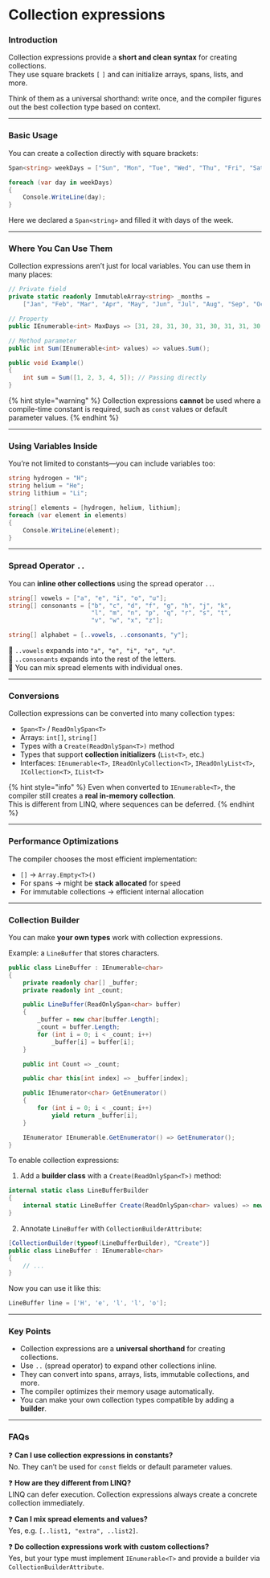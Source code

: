 # Collection expressions

### Introduction

Collection expressions provide a **short and clean syntax** for creating collections.\
They use square brackets `[` `]` and can initialize arrays, spans, lists, and more.

Think of them as a universal shorthand: write once, and the compiler figures out the best collection type based on context.

***

### Basic Usage

You can create a collection directly with square brackets:

```csharp
Span<string> weekDays = ["Sun", "Mon", "Tue", "Wed", "Thu", "Fri", "Sat"];

foreach (var day in weekDays)
{
    Console.WriteLine(day);
}
```

Here we declared a `Span<string>` and filled it with days of the week.

***

### Where You Can Use Them

Collection expressions aren’t just for local variables. You can use them in many places:

```csharp
// Private field
private static readonly ImmutableArray<string> _months =
    ["Jan", "Feb", "Mar", "Apr", "May", "Jun", "Jul", "Aug", "Sep", "Oct", "Nov", "Dec"];

// Property
public IEnumerable<int> MaxDays => [31, 28, 31, 30, 31, 30, 31, 31, 30, 31, 30, 31];

// Method parameter
public int Sum(IEnumerable<int> values) => values.Sum();

public void Example()
{
    int sum = Sum([1, 2, 3, 4, 5]); // Passing directly
}
```

{% hint style="warning" %}
Collection expressions **cannot** be used where a compile-time constant is required, such as `const` values or default parameter values.
{% endhint %}

***

### Using Variables Inside

You’re not limited to constants—you can include variables too:

```csharp
string hydrogen = "H";
string helium = "He";
string lithium = "Li";

string[] elements = [hydrogen, helium, lithium];
foreach (var element in elements)
{
    Console.WriteLine(element);
}
```

***

### Spread Operator `..`

You can **inline other collections** using the spread operator `..`.

```csharp
string[] vowels = ["a", "e", "i", "o", "u"];
string[] consonants = ["b", "c", "d", "f", "g", "h", "j", "k",
                       "l", "m", "n", "p", "q", "r", "s", "t",
                       "v", "w", "x", "z"];

string[] alphabet = [..vowels, ..consonants, "y"];
```

📌 `..vowels` expands into `"a", "e", "i", "o", "u"`.\
📌 `..consonants` expands into the rest of the letters.\
📌 You can mix spread elements with individual ones.

***

### Conversions

Collection expressions can be converted into many collection types:

* `Span<T>` / `ReadOnlySpan<T>`
* Arrays: `int[]`, `string[]`
* Types with a `Create(ReadOnlySpan<T>)` method
* Types that support **collection initializers** (`List<T>`, etc.)
* Interfaces: `IEnumerable<T>`, `IReadOnlyCollection<T>`, `IReadOnlyList<T>`, `ICollection<T>`, `IList<T>`

{% hint style="info" %}
Even when converted to `IEnumerable<T>`, the compiler still creates a **real in-memory collection**.\
This is different from LINQ, where sequences can be deferred.
{% endhint %}

***

### Performance Optimizations

The compiler chooses the most efficient implementation:

* `[]` → `Array.Empty<T>()`
* For spans → might be **stack allocated** for speed
* For immutable collections → efficient internal allocation

***

### Collection Builder

You can make **your own types** work with collection expressions.

Example: a `LineBuffer` that stores characters.

```csharp
public class LineBuffer : IEnumerable<char>
{
    private readonly char[] _buffer;
    private readonly int _count;

    public LineBuffer(ReadOnlySpan<char> buffer)
    {
        _buffer = new char[buffer.Length];
        _count = buffer.Length;
        for (int i = 0; i < _count; i++)
            _buffer[i] = buffer[i];
    }

    public int Count => _count;

    public char this[int index] => _buffer[index];

    public IEnumerator<char> GetEnumerator()
    {
        for (int i = 0; i < _count; i++)
            yield return _buffer[i];
    }

    IEnumerator IEnumerable.GetEnumerator() => GetEnumerator();
}
```

To enable collection expressions:

1. Add a **builder class** with a `Create(ReadOnlySpan<T>)` method:

```csharp
internal static class LineBufferBuilder
{
    internal static LineBuffer Create(ReadOnlySpan<char> values) => new LineBuffer(values);
}
```

2. Annotate `LineBuffer` with `CollectionBuilderAttribute`:

```csharp
[CollectionBuilder(typeof(LineBufferBuilder), "Create")]
public class LineBuffer : IEnumerable<char>
{
    // ...
}
```

Now you can use it like this:

```csharp
LineBuffer line = ['H', 'e', 'l', 'l', 'o'];
```

***

### Key Points

* Collection expressions are a **universal shorthand** for creating collections.
* Use `..` (spread operator) to expand other collections inline.
* They can convert into spans, arrays, lists, immutable collections, and more.
* The compiler optimizes their memory usage automatically.
* You can make your own collection types compatible by adding a **builder**.

***

### FAQs

❓ **Can I use collection expressions in constants?**\
No. They can’t be used for `const` fields or default parameter values.

❓ **How are they different from LINQ?**\
LINQ can defer execution. Collection expressions always create a concrete collection immediately.

❓ **Can I mix spread elements and values?**\
Yes, e.g. `[..list1, "extra", ..list2]`.

❓ **Do collection expressions work with custom collections?**\
Yes, but your type must implement `IEnumerable<T>` and provide a builder via `CollectionBuilderAttribute`.
